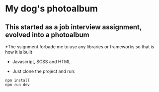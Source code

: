 # My dog's photoalbum

## This started as a job interview assignment, evolved into a photoalbum

\*The ssignment forbade me to use any libraries or frameworks so that is how it is built

- Javascript, SCSS and HTML

* Just clone the project and run:

```
npm install
npm run dev
```
